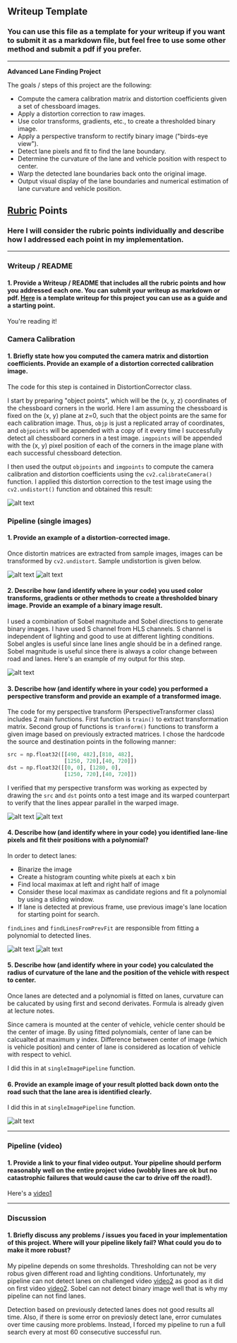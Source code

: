 ## Writeup Template

### You can use this file as a template for your writeup if you want to submit it as a markdown file, but feel free to use some other method and submit a pdf if you prefer.

---

**Advanced Lane Finding Project**

The goals / steps of this project are the following:

* Compute the camera calibration matrix and distortion coefficients given a set of chessboard images.
* Apply a distortion correction to raw images.
* Use color transforms, gradients, etc., to create a thresholded binary image.
* Apply a perspective transform to rectify binary image ("birds-eye view").
* Detect lane pixels and fit to find the lane boundary.
* Determine the curvature of the lane and vehicle position with respect to center.
* Warp the detected lane boundaries back onto the original image.
* Output visual display of the lane boundaries and numerical estimation of lane curvature and vehicle position.

[//]: # (Image References)

[image1]: ./output_images/undistort_output.png "Undistorted"
[image2]: ./output_images/sobel_binary_image.png "Sobel Result"
[image3]: ./output_images/sobel_then_perspective.png "Sobel Result With Perspective"
[image4]: ./output_images/perspective_transform_output.png "Perspective Transform Output"
[image5]: ./output_images/lane_fit.png "Sliding Window Fitted Lane"
[image6]: ./output_images/lane_with_text.png "Lanes With Info"
[image7]: ./output_images/lanes.png "Lanes"
[image8]: ./output_images/undistort_output_2.png "Undistorted"
[video1]: ./project_video_output.mp4 "Video"
[video2]: ./harder_challange_video_output.mp4 "Challenge video"

## [Rubric](https://review.udacity.com/#!/rubrics/571/view) Points

### Here I will consider the rubric points individually and describe how I addressed each point in my implementation.  

---

### Writeup / README

#### 1. Provide a Writeup / README that includes all the rubric points and how you addressed each one.  You can submit your writeup as markdown or pdf.  [Here](https://github.com/udacity/CarND-Advanced-Lane-Lines/blob/master/writeup_template.md) is a template writeup for this project you can use as a guide and a starting point.  

You're reading it!

### Camera Calibration

#### 1. Briefly state how you computed the camera matrix and distortion coefficients. Provide an example of a distortion corrected calibration image.

The code for this step is contained in DistortionCorrector class. 

I start by preparing "object points", which will be the (x, y, z) coordinates of the chessboard corners in the world. Here I am assuming the chessboard is fixed on the (x, y) plane at z=0, such that the object points are the same for each calibration image.  Thus, `objp` is just a replicated array of coordinates, and `objpoints` will be appended with a copy of it every time I successfully detect all chessboard corners in a test image.  `imgpoints` will be appended with the (x, y) pixel position of each of the corners in the image plane with each successful chessboard detection.  

I then used the output `objpoints` and `imgpoints` to compute the camera calibration and distortion coefficients using the `cv2.calibrateCamera()` function.  I applied this distortion correction to the test image using the `cv2.undistort()` function and obtained this result: 

![alt text][image1]

### Pipeline (single images)

#### 1. Provide an example of a distortion-corrected image.

Once distortin matrices are extracted from sample images, images can be transformed by `cv2.undistort`. Sample undistortion is given below.

![alt text][image1]
![alt text][image8]

#### 2. Describe how (and identify where in your code) you used color transforms, gradients or other methods to create a thresholded binary image.  Provide an example of a binary image result.

I used a combination of Sobel magnitude and Sobel directions to generate binary images. I have used S channel from HLS channels. S channel is independent of lighting and good to use at different lighting conditions. Sobel angles is useful since lane lines angle should be in a defined range. Sobel magnitude is useful since there is always a color change between road and lanes. Here's an example of my output for this step.

![alt text][image2]

#### 3. Describe how (and identify where in your code) you performed a perspective transform and provide an example of a transformed image.

The code for my perspective transform (PerspectiveTransformer class) includes 2 main functions. First function is `train()` to extract transformation matrix. Second group of functions is `tranform()` functions to transform a given image based on previously extracted matrices. 
I chose the hardcode the source and destination points in the following manner:

```python
src = np.float32([[490, 482],[810, 482],
                  [1250, 720],[40, 720]])
dst = np.float32([[0, 0], [1280, 0], 
                  [1250, 720],[40, 720]])
```

I verified that my perspective transform was working as expected by drawing the `src` and `dst` points onto a test image and its warped counterpart to verify that the lines appear parallel in the warped image.

![alt text][image4]
![alt text][image3]

#### 4. Describe how (and identify where in your code) you identified lane-line pixels and fit their positions with a polynomial?

In order to detect lanes:
* Binarize the image
* Create a histogram counting white pixels at each x bin
* Find local maximax at left and right half of image
* Consider these local maximax as candidate regions and fit a polynomial by using a sliding window. 
* If lane is detected at previous frame, use previous image's lane location for starting point for search.

`findLines` and `findLinesFromPrevFit` are responsible from fitting a polynomial to detected lines. 

![alt text][image5]
![alt text][image6]

#### 5. Describe how (and identify where in your code) you calculated the radius of curvature of the lane and the position of the vehicle with respect to center.

Once lanes are detected and a polynomial is fitted on lanes, curvature can be calucated by using first and second derivates. Formula is already given at lecture notes. 

Since camera is mounted at the center of vehicle, vehicle center should be the center of image. By using fitted polynomials, center of lane can be calcualted at maximum y index. Difference between center of image (which is vehicle position) and center of lane is considered as location of vehicle with respect to vehicl.

I did this in at `singleImagePipeline` function. 

#### 6. Provide an example image of your result plotted back down onto the road such that the lane area is identified clearly.

I did this in at `singleImagePipeline` function. 

![alt text][image6]

---

### Pipeline (video)

#### 1. Provide a link to your final video output.  Your pipeline should perform reasonably well on the entire project video (wobbly lines are ok but no catastrophic failures that would cause the car to drive off the road!).

Here's a [video1](./project_video.mp4)

---

### Discussion

#### 1. Briefly discuss any problems / issues you faced in your implementation of this project.  Where will your pipeline likely fail?  What could you do to make it more robust?

My pipeline depends on some thresholds. Thresholding can not be very robus given different road and lighting conditions. Unfortunately, my pipeline can not detect lanes on challenged video [video2] as good as it did on first video [video2]. Sobel can not detect binary image well that is why my pipeline can not find lanes. 

Detection based on previously detected lanes does not good results all time. Also, if there is some error on previosly detect lane, error cumulates over time causing more problems. Instead, I forced my pipeline to run a full search every at most 60 consecutive successful run.
